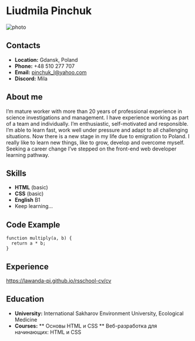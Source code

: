 # Liudmila Pinchuk

![photo]( "C:\Users\HP.LAPTOP-QLA3OPP1\Pictures\image_560307140116359334348.jpg")

## Contacts
* **Location:** Gdansk, Poland
* **Phone:** +48 510 277 707
* **Email:** pinchuk_l@yahoo.com
* **Discord:** Mila

## About me
I’m mature worker with more than 20 years of professional experience in science investigations and management. I have experience working as part of a team and individually. I’m enthusiastic, self-motivated and responsible. I’m able to learn fast, work well under pressure and adapt to all challenging situations.
Now there is a new stage in my life due to emigration to Poland. I really like to learn new things, like to grow, develop and overcome myself. Seeking a career change I’ve stepped on the front-end web developer learning pathway.

## Skills
* **HTML** (basic)
* **CSS** (basic)
* **English** B1
* Keep learning…

## Code Example
```
function multiply(a, b) { 
  return a * b;
}
```
## Experience
https://lawanda-pi.github.io/rsschool-cv/cv


## Education
* **University:** International Sakharov Environment University, Ecological Medicine
* **Courses:** 
	** Основы HTML и CSS
	** Веб-разработка для начинающих: HTML и CSS 
